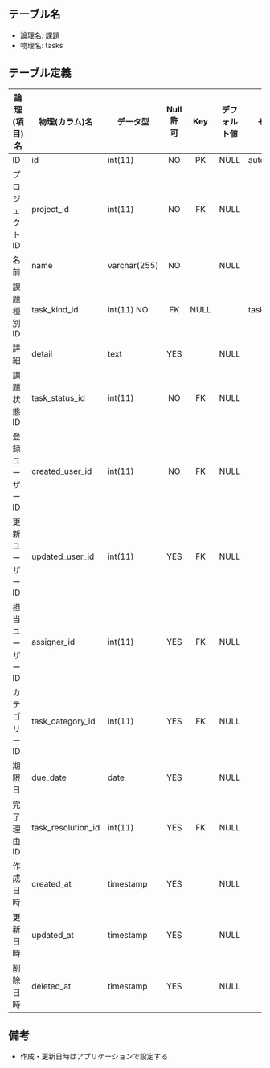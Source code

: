 ## テーブル名

- 論理名: 課題
- 物理名: tasks

## テーブル定義

| 論理(項目)名          | 物理(カラム)名    | データ型         | Null許可 | Key | デフォルト値 | その他設定     | 備考                |
|-----------------------|-------------------|------------------|:--------:|:---:|--------------|----------------|---------------------|
| ID                    | id                | int(11)          | NO       | PK  | NULL         | auto_increment |                     |
| プロジェクトID        | project_id        | int(11)          | NO       | FK  | NULL         |                | project.id          |
| 名前                  | name              | varchar(255)     | NO       |     | NULL         |                |                     |
| 課題種別ID            | task_kind_id      | int(11)            NO       | FK  | NULL         |                | task_kinds.id       |
| 詳細                  | detail            | text             | YES      |     | NULL         |                |                     |
| 課題状態ID            | task_status_id    | int(11)          | NO       | FK  | NULL         |                | task_statuses.id    |
| 登録ユーザーID        | created_user_id   | int(11)          | NO       | FK  | NULL         |                | users.id            |
| 更新ユーザーID        | updated_user_id   | int(11)          | YES      | FK  | NULL         |                | users.id            |
| 担当ユーザーID        | assigner_id       | int(11)          | YES      | FK  | NULL         |                | users.id            |
| カテゴリーID          | task_category_id  | int(11)          | YES      | FK  | NULL         |                | task_categories.id  |
| 期限日                | due_date          | date             | YES      |     | NULL         |                |                     |
| 完了理由ID            | task_resolution_id| int(11)          | YES      | FK  | NULL         |                | task_resolutions.id |
| 作成日時              | created_at        | timestamp        | YES      |     | NULL         |                |                     |
| 更新日時              | updated_at        | timestamp        | YES      |     | NULL         |                |                     |
| 削除日時              | deleted_at        | timestamp        | YES      |     | NULL         |                |                     |

## 備考

- 作成・更新日時はアプリケーションで設定する